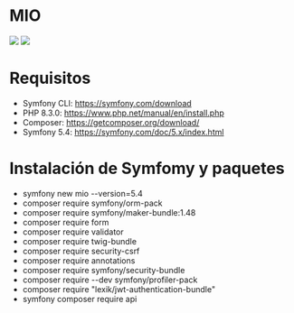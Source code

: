 # MIO

<img src="https://jorgebenitezlopez.com/github/symfony.jpg">
<img src="https://img.shields.io/static/v1?label=PHP&message=Symfony&color=green">

# Requisitos

- Symfony CLI: https://symfony.com/download
- PHP 8.3.0: https://www.php.net/manual/en/install.php
- Composer: https://getcomposer.org/download/
- Symfony 5.4: https://symfony.com/doc/5.x/index.html

# Instalación de Symfomy y paquetes

- symfony new mio --version=5.4
- composer require symfony/orm-pack
- composer require symfony/maker-bundle:1.48
- composer require form
- composer require validator
- composer require twig-bundle 
- composer require security-csrf 
- composer require annotations
- composer require symfony/security-bundle
- composer require --dev symfony/profiler-pack 
- composer require "lexik/jwt-authentication-bundle"
- symfony composer require api
